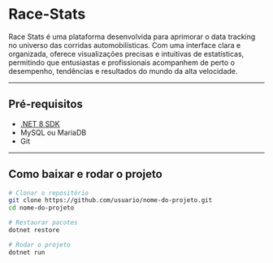 # Race-Stats
Race Stats é uma plataforma desenvolvida para aprimorar o data tracking no universo das corridas automobilísticas. Com uma interface clara e organizada, oferece visualizações precisas e intuitivas de estatísticas, permitindo que entusiastas e profissionais acompanhem de perto o desempenho, tendências e resultados do mundo da alta velocidade.

---

## Pré-requisitos
- [.NET 8 SDK](https://dotnet.microsoft.com/en-us/download/dotnet/8.0)  
- MySQL ou MariaDB  
- Git  

---

## Como baixar e rodar o projeto

```bash
# Clonar o repositório
git clone https://github.com/usuario/nome-do-projeto.git
cd nome-do-projeto

# Restaurar pacotes
dotnet restore

# Rodar o projeto
dotnet run
